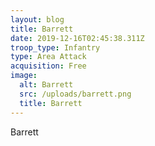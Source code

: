 ```yaml
---
layout: blog
title: Barrett
date: 2019-12-16T02:45:38.311Z
troop_type: Infantry
type: Area Attack
acquisition: Free
image:
  alt: Barrett
  src: /uploads/barrett.png
  title: Barrett
---
```

Barrett
